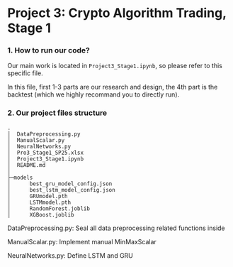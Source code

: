 # Project 3: Crypto Algorithm Trading, Stage 1

### 1. How to run our code?

Our main work is located in `Project3_Stage1.ipynb`, so please refer to this specific file.

In this file, first 1-3 parts are our research and design, the 4th part is the backtest (which we highly recommand you to directly run).

### 2. Our project files structure

```plaintext
.
│  DataPreprocessing.py
│  ManualScalar.py
│  NeuralNetworks.py
│  Pro3_Stage1_SP25.xlsx
│  Project3_Stage1.ipynb
│  README.md
│
├─models
│      best_gru_model_config.json
│      best_lstm_model_config.json
│      GRUmodel.pth
│      LSTMmodel.pth
│      RandomForest.joblib
│      XGBoost.joblib
```

DataPreprocessing.py: Seal all data preprocessing related functions inside

ManualScalar.py: Implement manual MinMaxScalar

NeuralNetworks.py: Define LSTM and GRU
